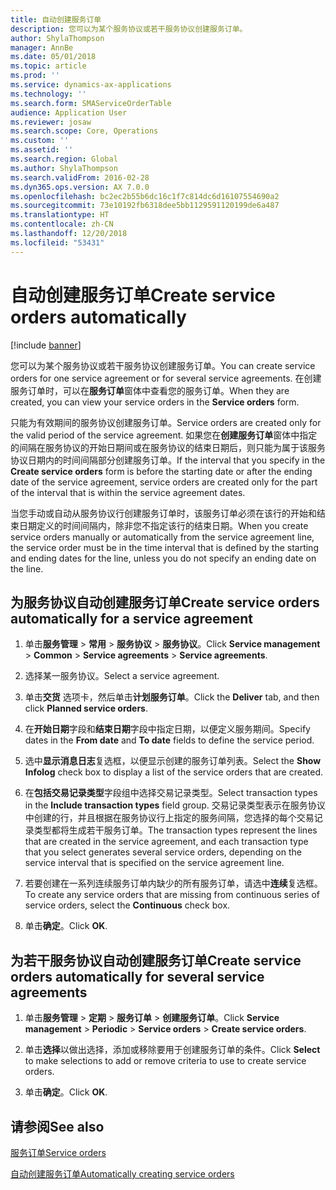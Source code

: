 ```yaml
---
title: 自动创建服务订单
description: 您可以为某个服务协议或若干服务协议创建服务订单。
author: ShylaThompson
manager: AnnBe
ms.date: 05/01/2018
ms.topic: article
ms.prod: ''
ms.service: dynamics-ax-applications
ms.technology: ''
ms.search.form: SMAServiceOrderTable
audience: Application User
ms.reviewer: josaw
ms.search.scope: Core, Operations
ms.custom: ''
ms.assetid: ''
ms.search.region: Global
ms.author: ShylaThompson
ms.search.validFrom: 2016-02-28
ms.dyn365.ops.version: AX 7.0.0
ms.openlocfilehash: bc2ec2b55b6dc16c1f7c814dc6d16107554690a2
ms.sourcegitcommit: 73e10192fb6318dee5bb1129591120199de6a487
ms.translationtype: HT
ms.contentlocale: zh-CN
ms.lasthandoff: 12/20/2018
ms.locfileid: "53431"
---
```

# <a name="create-service-orders-automatically"></a><span data-ttu-id="f2dbc-103">自动创建服务订单</span><span class="sxs-lookup"><span data-stu-id="f2dbc-103">Create service orders automatically</span></span>    

[!include [banner](../includes/banner.md)]


<span data-ttu-id="f2dbc-104">您可以为某个服务协议或若干服务协议创建服务订单。</span><span class="sxs-lookup"><span data-stu-id="f2dbc-104">You can create service orders for one service agreement or for several service agreements.</span></span> <span data-ttu-id="f2dbc-105">在创建服务订单时，可以在**服务订单**窗体中查看您的服务订单。</span><span class="sxs-lookup"><span data-stu-id="f2dbc-105">When they are created, you can view your service orders in the **Service orders** form.</span></span>

<span data-ttu-id="f2dbc-106">只能为有效期间的服务协议创建服务订单。</span><span class="sxs-lookup"><span data-stu-id="f2dbc-106">Service orders are created only for the valid period of the service agreement.</span></span> <span data-ttu-id="f2dbc-107">如果您在**创建服务订单**窗体中指定的间隔在服务协议的开始日期间或在服务协议的结束日期后，则只能为属于该服务协议日期内的时间间隔部分创建服务订单。</span><span class="sxs-lookup"><span data-stu-id="f2dbc-107">If the interval that you specify in the **Create service orders** form is before the starting date or after the ending date of the service agreement, service orders are created only for the part of the interval that is within the service agreement dates.</span></span>

<span data-ttu-id="f2dbc-108">当您手动或自动从服务协议行创建服务订单时，该服务订单必须在该行的开始和结束日期定义的时间间隔内，除非您不指定该行的结束日期。</span><span class="sxs-lookup"><span data-stu-id="f2dbc-108">When you create service orders manually or automatically from the service agreement line, the service order must be in the time interval that is defined by the starting and ending dates for the line, unless you do not specify an ending date on the line.</span></span>

## <a name="create-service-orders-automatically-for-a-service-agreement"></a><span data-ttu-id="f2dbc-109">为服务协议自动创建服务订单</span><span class="sxs-lookup"><span data-stu-id="f2dbc-109">Create service orders automatically for a service agreement</span></span>

1.  <span data-ttu-id="f2dbc-110">单击**服务管理** \> **常用** \> **服务协议** \> **服务协议**。</span><span class="sxs-lookup"><span data-stu-id="f2dbc-110">Click **Service management** \> **Common** \> **Service agreements** \> **Service agreements**.</span></span>

2.  <span data-ttu-id="f2dbc-111">选择某一服务协议。</span><span class="sxs-lookup"><span data-stu-id="f2dbc-111">Select a service agreement.</span></span>

3.  <span data-ttu-id="f2dbc-112">单击**交货** 选项卡，然后单击**计划服务订单**。</span><span class="sxs-lookup"><span data-stu-id="f2dbc-112">Click the **Deliver** tab, and then click **Planned service orders**.</span></span>

4.  <span data-ttu-id="f2dbc-113">在**开始日期**字段和**结束日期**字段中指定日期，以便定义服务期间。</span><span class="sxs-lookup"><span data-stu-id="f2dbc-113">Specify dates in the **From date** and **To date** fields to define the service period.</span></span>

5.  <span data-ttu-id="f2dbc-114">选中**显示消息日志**复选框，以便显示创建的服务订单列表。</span><span class="sxs-lookup"><span data-stu-id="f2dbc-114">Select the **Show Infolog** check box to display a list of the service orders that are created.</span></span>

6.  <span data-ttu-id="f2dbc-115">在**包括交易记录类型**字段组中选择交易记录类型。</span><span class="sxs-lookup"><span data-stu-id="f2dbc-115">Select transaction types in the **Include transaction types** field group.</span></span> <span data-ttu-id="f2dbc-116">交易记录类型表示在服务协议中创建的行，并且根据在服务协议行上指定的服务间隔，您选择的每个交易记录类型都将生成若干服务订单。</span><span class="sxs-lookup"><span data-stu-id="f2dbc-116">The transaction types represent the lines that are created in the service agreement, and each transaction type that you select generates several service orders, depending on the service interval that is specified on the service agreement line.</span></span>

7.  <span data-ttu-id="f2dbc-117">若要创建在一系列连续服务订单内缺少的所有服务订单，请选中**连续**复选框。</span><span class="sxs-lookup"><span data-stu-id="f2dbc-117">To create any service orders that are missing from continuous series of service orders, select the **Continuous** check box.</span></span>

8.  <span data-ttu-id="f2dbc-118">单击**确定**。</span><span class="sxs-lookup"><span data-stu-id="f2dbc-118">Click **OK**.</span></span>

## <a name="create-service-orders-automatically-for-several-service-agreements"></a><span data-ttu-id="f2dbc-119">为若干服务协议自动创建服务订单</span><span class="sxs-lookup"><span data-stu-id="f2dbc-119">Create service orders automatically for several service agreements</span></span>

1.  <span data-ttu-id="f2dbc-120">单击**服务管理** \> **定期** \> **服务订单** \> **创建服务订单**。</span><span class="sxs-lookup"><span data-stu-id="f2dbc-120">Click **Service management** \> **Periodic** \> **Service orders** \> **Create service orders**.</span></span>

2.  <span data-ttu-id="f2dbc-121">单击**选择**以做出选择，添加或移除要用于创建服务订单的条件。</span><span class="sxs-lookup"><span data-stu-id="f2dbc-121">Click **Select** to make selections to add or remove criteria to use to create service orders.</span></span>

3.  <span data-ttu-id="f2dbc-122">单击**确定**。</span><span class="sxs-lookup"><span data-stu-id="f2dbc-122">Click **OK**.</span></span>

## <a name="see-also"></a><span data-ttu-id="f2dbc-123">请参阅</span><span class="sxs-lookup"><span data-stu-id="f2dbc-123">See also</span></span>

[<span data-ttu-id="f2dbc-124">服务订单</span><span class="sxs-lookup"><span data-stu-id="f2dbc-124">Service orders</span></span>](service-orders.md)

[<span data-ttu-id="f2dbc-125">自动创建服务订单</span><span class="sxs-lookup"><span data-stu-id="f2dbc-125">Automatically creating service orders</span></span>](auto-create-service-orders.md)

  


